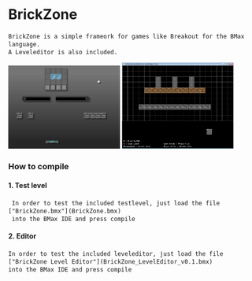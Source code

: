 # BrickZone

    BrickZone is a simple frameork for games like Breakout for the BMax language.
    A Leveleditor is also included.

<img src = docs/game.jpg width = "45%"></img>
<img src = docs/editor.jpg width = "45%"></img>


### How to compile

#### 1. Test level
     In order to test the included testlevel, just load the file ["BrickZone.bmx"](BrickZone.bmx)
     into the BMax IDE and press compile
#### 2. Editor
    In order to test the included leveleditor, just load the file ["BrickZone Level Editor"](BrickZone_LevelEditor_v0.1.bmx)
    into the BMax IDE and press compile
